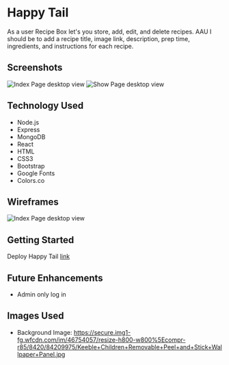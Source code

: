 # Happy Tail
As a user Recipe Box let's you store, add, edit, and delete recipes. AAU I should be to add a recipe title, image link, description, prep time, ingredients, and instructions for each recipe.

## Screenshots
![Index Page desktop view](https://i.imgur.com/MYP5ytF.png)
![Show Page desktop view](https://i.imgur.com/uzxuSL4.png)

## Technology Used
* Node.js
* Express
* MongoDB
* React
* HTML
* CSS3
* Bootstrap
* Google Fonts
* Colors.co

## Wireframes
![Index Page desktop view](https://i.imgur.com/wWovn6U.png)

## Getting Started
Deploy Happy Tail [link](https://goofy-goldwasser-3e86bc.netlify.app/home/617458f0dcfb003214057e03)

## Future Enhancements
* Admin only log in

## Images Used
* Background Image: https://secure.img1-fg.wfcdn.com/im/46754057/resize-h800-w800%5Ecompr-r85/8420/84209975/Keeble+Children+Removable+Peel+and+Stick+Wallpaper+Panel.jpg